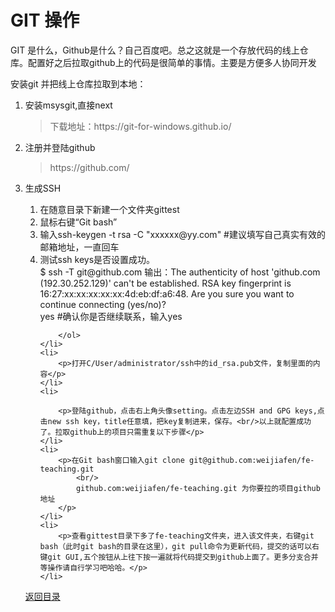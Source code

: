<h1>GIT 操作</h1>
<p>GIT 是什么，Github是什么？自己百度吧。总之这就是一个存放代码的线上仓库。配置好之后拉取github上的代码是很简单的事情。主要是方便多人协同开发</p>
<p>安装git 并把线上仓库拉取到本地：</p>
<ol>
	<li>
		<p>安装msysgit,直接next</p>
		<blockquote>
			下载地址：https://git-for-windows.github.io/
		</blockquote>
	</li>
	<li>
		<p>注册并登陆github</p>
		<blockquote>
			https://github.com/
		</blockquote>
	</li>
	<li>
		<p>生成SSH</p>
		<ol>
			<li>在随意目录下新建一个文件夹gittest</li>
			<li>鼠标右键“Git bash”</li>
			<li>输入ssh-keygen -t rsa -C "xxxxxx@yy.com"  #建议填写自己真实有效的邮箱地址，一直回车</li>
			<li>测试ssh keys是否设置成功。<br/>
$ ssh -T git@github.com
输出：The authenticity of host 'github.com (192.30.252.129)' can't be established.
RSA key fingerprint is 16:27:xx:xx:xx:xx:xx:4d:eb:df:a6:48.
Are you sure you want to continue connecting (yes/no)? 
<br/>yes #确认你是否继续联系，输入yes</li>
			
		</ol>
	</li>
	<li>
		<p>打开C/User/administrator/ssh中的id_rsa.pub文件，复制里面的内容</p>
	</li>
	<li>
				
		<p>登陆github，点击右上角头像setting。点击左边SSH and GPG keys,点击new ssh key，title任意填，把key复制进来，保存。<br/>以上就配置成功了。拉取github上的项目只需重复以下步骤</p>
	</li>
	<li>
		<p>在Git bash窗口输入git clone git@github.com:weijiafen/fe-teaching.git  
			<br/>
			github.com:weijiafen/fe-teaching.git 为你要拉的项目github地址
		</p>
	</li>
	<li>
		<p>查看gittest目录下多了fe-teaching文件夹，进入该文件夹，右键git bash（此时git bash的目录在这里），git pull命令为更新代码，提交的话可以右键git GUI,五个按钮从上往下按一遍就将代码提交到github上面了。更多分支合并等操作请自行学习吧哈哈。</p>
	</li>
</ol>
<a href="./README.md">返回目录</a>
